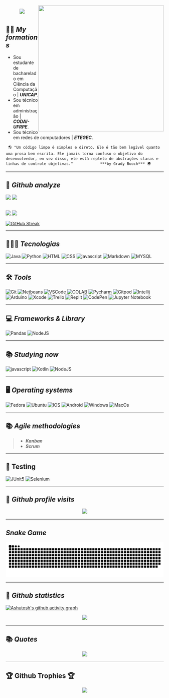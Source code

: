 <h1 align="center">
  <a href="https://github.com/valmir-unicap">
    <img src="https://readme-typing-svg.herokuapp.com/?&color=%239F3CFF&lines=Hello,+World!+👋;I'm+Valmir+Junior+...;I'm+Software+Engineer+&center=true&size=31">
  </a>

<img src="https://media.giphy.com/media/HvekzBaREHxlEwvlOS/giphy.gif" min-width="400px" max-width="400px" width="400px" align="right" height="400px">

## 🧑‍💻 ***My formations*** ## 

- Sou estudante de bacharelado em Ciência da Computação | ***UNICAP***.
- Sou técnico em administração | ***CODAI-UFRPE***.
- Sou técnico em redes de computadores | ***ETEGEC***.

```
 🌎 "Um código limpo é simples e direto. Ele é tão bem legível quanto uma prosa bem escrita. Ele jamais torna confuso o objetivo do desenvolvedor, em vez disso, ele está repleto de abstrações claras e linhas de controle objetivas."            ***by Grady Booch*** 🌍 
 ```  

  <hr />

  ## 🚀 ***Github analyze*** ##
  
  ![](http://github-profile-summary-cards.vercel.app/api/cards/repos-per-language?username=valmir-unicap&hide=Html&theme=nord_dark) 
  ![](http://github-profile-summary-cards.vercel.app/api/cards/most-commit-language?username=valmir-unicap&theme=nord_dark)
 <a href="https://www.github.com/valmir-unicap"><div style="display: inline_block">  
  <img height="180em" src="https://github-readme-stats.vercel.app/api?username=valmir-unicap&show_icons=true&theme=dark&include_all_commits=true&count_private=true"/>
  <img height="180em" src="https://github-readme-stats.vercel.app/api/top-langs/?username=valmir-unicap&layout=compact&langs_count=16&theme=dark"/>
 
   [![GitHub Streak](http://github-readme-streak-stats.herokuapp.com?user=Valmir-unicap&theme=github-dark&date_format=M%20j%5B%2C%20Y%5D)](https://git.io/streak-stats)
   
   <hr />
   
 ## 👨🏻‍💻 ***Tecnologias*** ##

  ![Java](https://img.shields.io/badge/Java-ED8B00?style=for-the-badge&logo=java&logoColor=white)
  ![Python](https://img.shields.io/badge/Python-3776AB?style=for-the-badge&logo=python&logoColor=white)
  ![HTML](https://img.shields.io/badge/HTML-239120?style=for-the-badge&logo=html5&logoColor=white)
  ![CSS](https://img.shields.io/badge/CSS-239120?&style=for-the-badge&logo=css3&logoColor=white)
  ![javascript](https://img.shields.io/badge/JavaScript-F7DF1E?style=for-the-badge&logo=javascript&logoColor=black)
  ![Markdown](https://img.shields.io/badge/Markdown-000000?style=for-the-badge&logo=markdown&logoColor=white)
  ![MYSQL](https://img.shields.io/badge/MySQL-005C84?style=for-the-badge&logo=mysql&logoColor=white)
  
  <hr />

 ## 🛠 ***Tools*** ## 
   
  ![Git](https://img.shields.io/badge/git-%23F05033.svg?style=for-the-badge&logo=git&logoColor=white)
  ![Netbeans](https://img.shields.io/badge/apache%20netbeans-1B6AC6?style=for-the-badge&logo=apache%20netbeans%20IDE&logoColor=white)
  ![VSCode](https://img.shields.io/badge/Visual_Studio_Code-0078D4?style=for-the-badge&logo=visual%20studio%20code&logoColor=white)
  ![COLAB](https://img.shields.io/badge/Colab-F9AB00?style=for-the-badge&logo=googlecolab&color=525252)
  ![Pycharm](https://img.shields.io/badge/PyCharm-000000.svg?&style=for-the-badge&logo=PyCharm&logoColor=white)
  ![Gitpod](https://img.shields.io/badge/gitpod-f06611.svg?style=for-the-badge&logo=gitpod&logoColor=white)
  ![Intellij](https://img.shields.io/badge/IntelliJ_IDEA-000000.svg?style=for-the-badge&logo=intellij-idea&logoColor=white)
  ![Arduino](https://img.shields.io/badge/Arduino_IDE-00979D?style=for-the-badge&logo=arduino&logoColor=white)
  ![Xcode](https://img.shields.io/badge/Xcode-007ACC?style=for-the-badge&logo=Xcode&logoColor=white)
  ![Trello](https://img.shields.io/badge/Trello-0052CC?style=for-the-badge&logo=trello&logoColor=white)
  ![Replit](https://img.shields.io/badge/replit-667881?style=for-the-badge&logo=replit&logoColor=white)
  ![CodePen](https://img.shields.io/badge/Codepen-000000?style=for-the-badge&logo=codepen&logoColor=white)
  ![Jupyter Notebook](https://img.shields.io/badge/jupyter-%23FA0F00.svg?style=for-the-badge&logo=jupyter&logoColor=white)
  
  <hr />
 
 ## 💻 ***Frameworks & Library*** ##
   
   ![Pandas](https://img.shields.io/badge/Pandas-2C2D72?style=for-the-badge&logo=pandas&logoColor=white)
   ![NodeJS](https://img.shields.io/badge/node.js-6DA55F?style=for-the-badge&logo=node.js&logoColor=white)
   
   <hr />

 ## 📚 ***Studying now*** ##
   
   ![javascript](https://img.shields.io/badge/JavaScript-F7DF1E?style=for-the-badge&logo=javascript&logoColor=black)
   ![Kotlin](https://img.shields.io/badge/Kotlin-0095D5?&style=for-the-badge&logo=kotlin&logoColor=white)
   ![NodeJS](https://img.shields.io/badge/node.js-6DA55F?style=for-the-badge&logo=node.js&logoColor=white)
   
   <hr />

  ## 🖥️ ***Operating systems*** ##  
   
  ![Fedora](https://img.shields.io/badge/Fedora-294172?style=for-the-badge&logo=fedora&logoColor=white)
  ![Ubuntu](https://img.shields.io/badge/Ubuntu-E95420?style=for-the-badge&logo=ubuntu&logoColor=white)
  ![IOS](https://img.shields.io/badge/Apple-000000?style=for-the-badge&logo=ios&logoColor=white)
  ![Android](https://img.shields.io/badge/Android-3DDC84?style=for-the-badge&logo=android&logoColor=white)
  ![Windows](https://img.shields.io/badge/Microsoft-Windows_10-10?style=for-the-badge&logo=windows&logoColor=white)
  ![MacOs](https://img.shields.io/badge/Apple-MacOS_Monterey-999999?style=for-the-badge&logo=apple&logoColor=white)
  
  <hr />
  
  ## 📚 ***Agile methodologies*** ## 
  
 > - ***Kanban***
 > - ***Scrum***

  <hr />

 ## 🧪 Testing ##
   ![JUnit5](https://img.shields.io/badge/Junit5-25A162?style=for-the-badge&logo=junit5&logoColor=white)
   ![Selenium](https://img.shields.io/badge/-selenium-%43B02A?style=for-the-badge&logo=selenium&logoColor=white)
   
   <hr />
   
 ## 🚀 ***Github profile visits*** ##

<!-- visitors count  -->

<p align="center" >   
  <img src="https://profile-counter.glitch.me/valmir-unicap/count.svg" />  
</p>

</div>

<div>

  <hr />

  ## ***Snake Game*** ##

<!-- github workflow  -->
 
 ![Snake animation](https://github.com/Platane/snk/blob/output/github-contribution-grid-snake.svg)

 </div>
 
   <hr />

  ## 🚀 ***Github statistics*** ##
   
[![Ashutosh's github activity graph](https://github-readme-activity-graph.cyclic.app/graph?username=valmir-unicap&bg_color=000000&color=4bc91d&line=452895&point=4a3852&area=true&hide_border=true)](https://github.com/ashutosh00710/github-readme-activity-graph)
   
<div align="center">
  <img height="300em" src="https://github-profile-summary-cards.vercel.app/api/cards/profile-details?username=Valmir-unicap&theme=solarized_dark"/>

</div>

  <hr />

## 📚 ***Quotes*** ##
   
  <div align="center">
  <img src="https://quotes-github-readme.vercel.app/api?type=horizontal&theme=radical">
  </div>

  <hr />

## 🏆 Github Trophies 🏆 ##
   
  <div align="center">
  <img src="https://github-profile-trophy.vercel.app/?username=valmir-unicap&theme=dracula&no-frame=true&no-bg=false&margin-w=4">
  </div>
